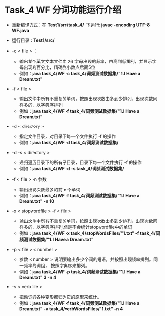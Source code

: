 # Task_4 WF 分词功能运行介绍

+ 重新编译方式：在  <strong>Test1/src/task_4/  </strong>下运行:  <strong>javac -encoding UTF-8 WF.java  </strong>
+ 运行目录：<strong>Test1/src/  </strong>
+ -c < file > ：
  + 输出某个英文文本文件中 26 字母出现的频率，由高到低排列，并显示字母出现的百分比，精确到小数点后面5位
  + 例如：<strong>java task_4/WF -c task_4/词频测试数据集/"1.I Have a Dream.txt"</strong>
+ -f < file > 
  + 输出文件中所有不重复的单词，按照出现次数由多到少排列，出现次数同样多的，以字典序排列
  + 例如：<strong>java task_4/WF -f task_4/词频测试数据集/"1.I Have a Dream.txt"</strong>

+ -d < directory > 
  + 指定文件目录，对目录下每一个文件执行  -f <file> 的操作
  + 例如：<strong>java task_4/WF -d task_4/词频测试数据集/</strong>
+ -d -s < directory > 
  - 递归遍历目录下的所有子目录，目录下每一个文件执行  -f <file> 的操作
  - 例如：<strong>java task_4/WF -d -s task_4/词频测试数据集/</strong>
+ -f < file > -n 参数
  + 输出出现次数最多的前 n 个单词
  + 例如：<strong>java task_4/WF -f task_4/词频测试数据集/"1.I Have a Dream.txt" -n 10</strong>

+ -x < stopwordfile > -f < file > 
  + 输出文件中所有不重复的单词，按照出现次数由多到少排列，出现次数同样多的，以字典序排列,但是不会统计stopwordfile中的单词
  + 例如：<strong>java task_4/WF -x task_4/stopWordsFiles/"1.txt" -f task_4/词频测试数据集/"1.I Have a Dream.txt"</strong>
+ -p < file > < number >
  + 参数 < number > 说明要输出多少个词的短语，并按照出现频率排列。同一频率的词组， 按照字典序来排列。
  + 例如：<strong>java task_4/WF -p task_4/词频测试数据集/"1.I Have a Dream.txt" 3 -n 4</strong>

+ -v  < verb file >
  - 把动词的各种变形都归为它的原型来统计。
  - 例如：<strong>java task_4/WF -f task_4/词频测试数据集/"1.I Have a Dream.txt" -v task_4/verbWordsFiles/"1.txt" -n 4</strong>